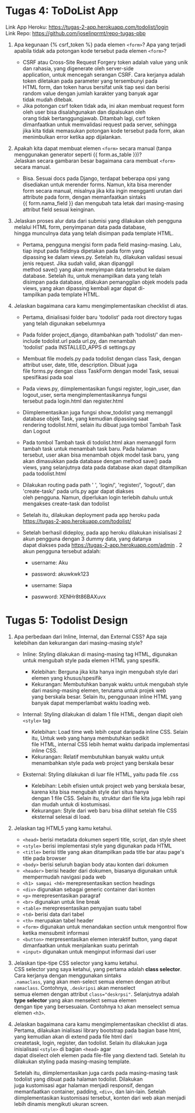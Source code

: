 # Tugas 4: ToDoList App

Link App Heroku: https://tugas-2-app.herokuapp.com/todolist/login  
Link Repo: https://github.com/joselinprmt/repo-tugas-pbp
<br>

1. Apa kegunaan {% csrf_token %} pada elemen `<form>`? Apa yang terjadi apabila tidak ada potongan kode tersebut pada elemen `<form>`?
    * CSRF atau Cross-Site Request Forgery token adalah value yang unik dan rahasia, yang digenerate oleh server-side  
    application, untuk mencegah serangan CSRF. Cara kerjanya adalah token diletakan pada parameter yang tersembunyi pada  
    HTML form, dan token harus bersifat unik tiap sesi dan berisi random value dengan jumlah karakter yang banyak agar  
    tidak mudah ditebak.
    * Jika potongan csrf token tidak ada, ini akan membuat request form oleh user bisa disalahgunakan dan dipalsukan oleh  
    orang tidak bertanggungjawab. Ditambah lagi, csrf token dimanfaatkan untuk memvalidasi request pada server, sehingga  
    jika kita tidak memasukan potongan kode tersebut pada form, akan menimbulkan error ketika app dijalankan.
   

2. Apakah kita dapat membuat elemen `<form>` secara manual (tanpa menggunakan generator seperti {{ form.as_table }})?   
   Jelaskan secara gambaran besar bagaimana cara membuat `<form>` secara manual.
    * Bisa. Sesuai docs pada Django, terdapat beberapa opsi yang disediakan untuk merender forms. Namun, kita bisa merender  
    form secara manual, misalnya jika kita ingin mengganti urutan dari attribute pada form, dengan memanfaatkan sintaks  
    {{ form.nama_field }} dan mengubah tata letak dari masing-masing attribut field sesuai keinginan.
    

3. Jelaskan proses alur data dari submisi yang dilakukan oleh pengguna melalui HTML form, penyimpanan data pada database,  
   hingga munculnya data yang telah disimpan pada template HTML.
    * Pertama, pengguna mengisi form pada field masing-masing. Lalu, tiap input pada fieldnya dipetakan pada form yang  
    dipassing ke dalam views.py. Setelah itu, dilakukan validasi sesuai jenis request. Jika sudah valid, akan dipanggil  
    method save() yang akan menyimpan data tersebut ke dalam database. Setelah itu, untuk menampilkan data yang telah  
    disimpan pada database, dilakukan pemanggilan objek models pada views, yang akan dipassing kembali agar dapat di-  
    tampilkan pada template HTML.  
   

4. Jelaskan bagaimana cara kamu mengimplementasikan checklist di atas.
    * Pertama, dinialisasi folder baru 'todolist' pada root directory tugas yang telah digunakan sebelumnya
    * Pada folder project_django, ditambahkan path 'todolist/' dan men-include todolist.url pada url.py, dan menambah   
    'todolist' pada INSTALLED_APPS di settings.py
    * Membuat file models.py pada todolist dengan class Task, dengan attribut user, date, title, description. Dibuat juga  
    file forms.py dengan class TaskForm dengan model Task, sesuai spesifikasi pada soal
    * Pada views.py, diimplementasikan fungsi register, login_user, dan logout_user, serta mengimplementasikannya fungsi  
    tersebut pada login.html dan register.html
    * Diimplementasikan juga fungsi show_todolist yang memanggil database objek Task, yang kemudian dipassing saat  
    rendering todolist.html, selain itu dibuat juga tombol Tambah Task dan Logout  
    * Pada tombol Tambah task di todolist.html akan memanggil form tambah task untuk menambah task baru. Pada halaman  
    tersebut, user akan bisa menambah objek model task baru, yang akan dimasukkan pada database dengan method save() pada  
    views, yang selanjutnya data pada database akan dapat ditampilkan pada todolist.html
    * Dilakukan routing pada path ' ', 'login/', 'register/', 'logout/', dan 'create-task/' pada urls.py agar dapat diakses  
    oleh pengguna. Namun, diperlukan login terlebih dahulu untuk mengakses create-task dan todolist
    * Setelah itu, dilakukan deployment pada app heroku pada https://tugas-2-app.herokuapp.com/todolist/
    * Setelah berhasil dideploy, pada app heroku dilakukan inisialisasi 2 akun pengguna dengan 3 dummy data, yang datanya  
    dapat diakses pada https://tugas-2-app.herokuapp.com/admin .
    2 akun pengguna tersebut adalah:
   
      * username: Aku
      * password: akuwkwk123  

      * username: Siapa
      * paswword: XENHr8t86BAXuvx  



# Tugas 5: Todolist Design

1. Apa perbedaan dari Inline, Internal, dan External CSS? Apa saja kelebihan dan kekurangan dari masing-masing style?  
    * Inline: Styling dilakukan di masing-masing tag HTML, digunakan untuk mengubah style pada elemen HTML yang spesifik.
      * Kelebihan: Berguna jika kita hanya ingin mengubah style dari elemen yang khusus/spesifik
      * Kekurangan: Membutuhkan banyak waktu untuk mengubah style dari masing-masing elemen, terutama untuk projek web   
       yang berskala besar. Selain itu, penggunaan inline HTML yang banyak dapat memperlambat waktu loading web.
       
    * Internal: Styling dilakukan di dalam 1 file HTML, dengan diapit oleh `<style>` tag
      * Kelebihan: Load time web lebih cepat daripada inline CSS. Selain itu, Untuk web yang hanya membutuhkan sedikit  
       file HTML, internal CSS lebih hemat waktu daripada implementasi inline CSS.
      * Kekurangan: Relatif membutuhkan banyak waktu untuk menambahkan style pada web project yang berskala besar

    * Eksternal: Styling dilakukan di luar file HTML, yaitu pada file .css
      * Kelebihan: Lebih efisien untuk project web yang berskala  besar, karena kita bisa mengubah style dari situs hanya  
       dengan 1 file CSS. Selain itu, struktur dari file kita juga lebih rapi dan mudah untuk di kostumisasi.
      * Kekurangan: Style dari web baru bisa dilihat setelah file CSS eksternal selesai di load.
      

2. Jelaskan tag HTML5 yang kamu ketahui.
    * `<head>` berisi metadata dokumen seperti title, script, dan style sheet
    * `<style>` berisi implementasi style yang digunakan pada HTML
    * `<title>` berisi title yang akan ditampilkan pada title bar atau page's title pada browser
    * `<body>` berisi seluruh bagian body atau konten dari dokumen
    * `<header>` berisi header dari dokumen, biasanya digunakan untuk mempermudah navigasi pada web
    * `<h1> sampai <h6>` merepresentasikan section headings
    * `<div>` digunakan sebagai generic container dari konten
    * `<p>` merepresentasikan paragraf
    * `<br>` digunakan untuk line break
    * `<table>` merepresentasikan penyajian suatu tabel
    * `<td>` berisi data dari tabel
    * `<th>` merupakan tabel header
    * `<form>` digunakan untuk menandakan section untuk mengontrol flow ketika mensubmit informasi
    * `<button>` merpresentasikan elemen interaktif button, yang dapat dimanfaatkan untuk menjalankan suatu perintah
    * `<input>` digunakan untuk menginput informasi dari user


3. Jelaskan tipe-tipe CSS selector yang kamu ketahui.  
    CSS selector yang saya ketahui, yang pertama adalah **class selector**. Cara kerjanya dengan menggunakan sintaks  
    `.namaclass`, yang akan men-select semua elemen dengan atribut `namaclass`. Contohnya, `.deskripsi` akan menselect  
    semua elemen dengan attribut `class="deskrpsi"`. Selanjutnya adalah **type selector** yang akan menselect semua elemen  
    dengan tipe yang bersesuaian. Contohnya `h3` akan menselect semua elemen `<h3>`.


4. Jelaskan bagaimana cara kamu mengimplementasikan checklist di atas.  
    Pertama, dilakukan inialisasi library bootstrap pada bagian base html, yang kemudian akan di extend pada file html dari  
    createtask, login, register, dan todolist. Selain itu dilakukan juga inisialisasi `<style>` di bagian `<head>` agar  
    dapat diselect oleh elemen pada file-file yang diextend tadi. Setelah itu dilakukan styling pada masing-masing template.  

    Setelah itu, diimplementasikan juga cards pada masing-masing task todolist yang dibuat pada halaman todolist. Dilakukan  
    juga kustomisasi agar halaman menjadi responsif, dengan memanfaatkan container, padding, `<div>`, dan lain-lain. Setelah  
    diimplementasikan kustomisasi tersebut, konten dari web akan menjadi lebih dinamis mengikuti ukuran screen.